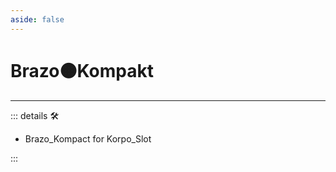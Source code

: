 ```yaml
---
aside: false
---
```

# Brazo🟠Kompakt

---

<!-- =================================================== -->
<!-- =================================================== -->
<!-- =================================================== -->
<!-- =================================================== -->
<!-- =================================================== -->
::: details 🛠

- Brazo_Kompact for Korpo_Slot

:::
